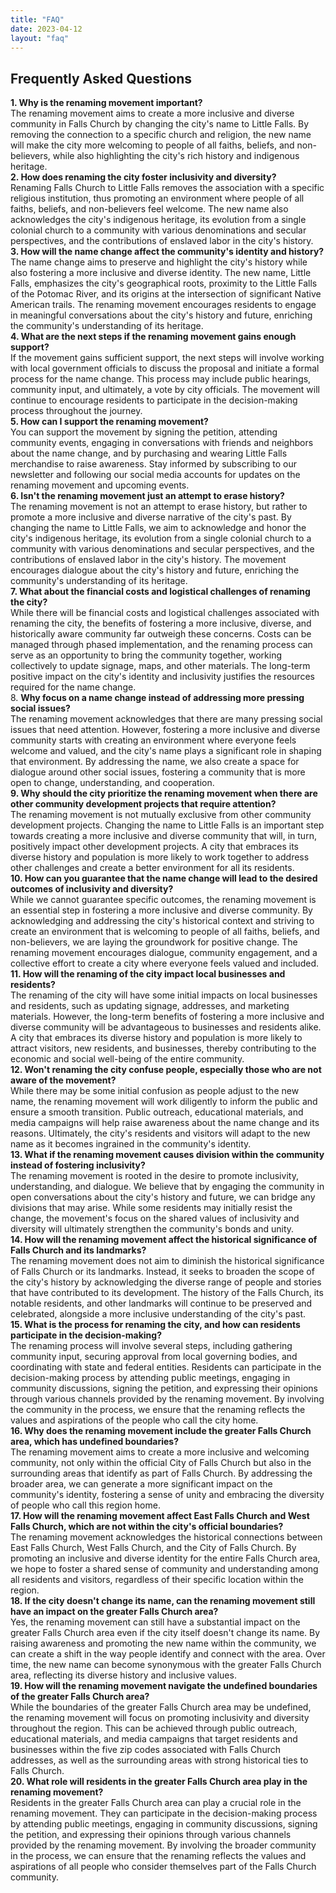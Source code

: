 ```yaml
---
title: "FAQ"
date: 2023-04-12
layout: "faq"
---
```


## Frequently Asked Questions

<div class="faq-item">
<span class="faq-question"><strong>1. Why is the renaming movement important?</strong></span><br>
The renaming movement aims to create a more inclusive and diverse community in Falls Church by changing the city's name to Little Falls. By removing the connection to a specific church and religion, the new name will make the city more welcoming to people of all faiths, beliefs, and non-believers, while also highlighting the city's rich history and indigenous heritage.
</div>
<div class="faq-item">
<span class="faq-question"><strong>2. How does renaming the city foster inclusivity and diversity?</strong></span><br>
Renaming Falls Church to Little Falls removes the association with a specific religious institution, thus promoting an environment where people of all faiths, beliefs, and non-believers feel welcome. The new name also acknowledges the city's indigenous heritage, its evolution from a single colonial church to a community with various denominations and secular perspectives, and the contributions of enslaved labor in the city's history.
</div>
<div class="faq-item">
<span class="faq-question"><strong>3. How will the name change affect the community's identity and history?</strong></span><br>
The name change aims to preserve and highlight the city's history while also fostering a more inclusive and diverse identity. The new name, Little Falls, emphasizes the city's geographical roots, proximity to the Little Falls of the Potomac River, and its origins at the intersection of significant Native American trails. The renaming movement encourages residents to engage in meaningful conversations about the city's history and future, enriching the community's understanding of its heritage.
</div>
<div class="faq-item">
<span class="faq-question"><strong>4. What are the next steps if the renaming movement gains enough support?</strong></span><br>
If the movement gains sufficient support, the next steps will involve working with local government officials to discuss the proposal and initiate a formal process for the name change. This process may include public hearings, community input, and ultimately, a vote by city officials. The movement will continue to encourage residents to participate in the decision-making process throughout the journey.
</div>
<div class="faq-item">
<span class="faq-question"><strong>5. How can I support the renaming movement?</strong></span><br>
You can support the movement by signing the petition, attending community events, engaging in conversations with friends and neighbors about the name change, and by purchasing and wearing Little Falls merchandise to raise awareness. Stay informed by subscribing to our newsletter and following our social media accounts for updates on the renaming movement and upcoming events.
</div>
<div class="faq-item">
<span class="faq-question"><strong>6. Isn't the renaming movement just an attempt to erase history?</strong></span><br>
The renaming movement is not an attempt to erase history, but rather to promote a more inclusive and diverse narrative of the city's past. By changing the name to Little Falls, we aim to acknowledge and honor the city's indigenous heritage, its evolution from a single colonial church to a community with various denominations and secular perspectives, and the contributions of enslaved labor in the city's history. The movement encourages dialogue about the city's history and future, enriching the community's understanding of its heritage.
</div>
<div class="faq-item">
<span class="faq-question"><strong>7. What about the financial costs and logistical challenges of renaming the city?</strong></span><br>
While there will be financial costs and logistical challenges associated with renaming the city, the benefits of fostering a more inclusive, diverse, and historically aware community far outweigh these concerns. Costs can be managed through phased implementation, and the renaming process can serve as an opportunity to bring the community together, working collectively to update signage, maps, and other materials. The long-term positive impact on the city's identity and inclusivity justifies the resources required for the name change.
</div>
<div class="faq-item">
8. <span class="faq-question"><strong>Why focus on a name change instead of addressing more pressing social issues?</strong></span><br>
The renaming movement acknowledges that there are many pressing social issues that need attention. However, fostering a more inclusive and diverse community starts with creating an environment where everyone feels welcome and valued, and the city's name plays a significant role in shaping that environment. By addressing the name, we also create a space for dialogue around other social issues, fostering a community that is more open to change, understanding, and cooperation.
</div>
<div class="faq-item">
<span class="faq-question"><strong>9. Why should the city prioritize the renaming movement when there are other community development projects that require attention?</strong></span><br>
The renaming movement is not mutually exclusive from other community development projects. Changing the name to Little Falls is an important step towards creating a more inclusive and diverse community that will, in turn, positively impact other development projects. A city that embraces its diverse history and population is more likely to work together to address other challenges and create a better environment for all its residents.
</div>
<div class="faq-item">
<span class="faq-question"><strong>10. How can you guarantee that the name change will lead to the desired outcomes of inclusivity and diversity?</strong></span><br>
While we cannot guarantee specific outcomes, the renaming movement is an essential step in fostering a more inclusive and diverse community. By acknowledging and addressing the city's historical context and striving to create an environment that is welcoming to people of all faiths, beliefs, and non-believers, we are laying the groundwork for positive change. The renaming movement encourages dialogue, community engagement, and a collective effort to create a city where everyone feels valued and included.
</div>
<div class="faq-item">
<span class="faq-question"><strong>11. How will the renaming of the city impact local businesses and residents?</strong></span><br>
The renaming of the city will have some initial impacts on local businesses and residents, such as updating signage, addresses, and marketing materials. However, the long-term benefits of fostering a more inclusive and diverse community will be advantageous to businesses and residents alike. A city that embraces its diverse history and population is more likely to attract visitors, new residents, and businesses, thereby contributing to the economic and social well-being of the entire community.
</div>
<div class="faq-item">
<span class="faq-question"><strong>12. Won't renaming the city confuse people, especially those who are not aware of the movement?</strong></span><br>
While there may be some initial confusion as people adjust to the new name, the renaming movement will work diligently to inform the public and ensure a smooth transition. Public outreach, educational materials, and media campaigns will help raise awareness about the name change and its reasons. Ultimately, the city's residents and visitors will adapt to the new name as it becomes ingrained in the community's identity.
</div>
<div class="faq-item">
<span class="faq-question"><strong>13. What if the renaming movement causes division within the community instead of fostering inclusivity?</strong></span><br>
The renaming movement is rooted in the desire to promote inclusivity, understanding, and dialogue. We believe that by engaging the community in open conversations about the city's history and future, we can bridge any divisions that may arise. While some residents may initially resist the change, the movement's focus on the shared values of inclusivity and diversity will ultimately strengthen the community's bonds and unity.
</div>
<div class="faq-item">
<span class="faq-question"><strong>14. How will the renaming movement affect the historical significance of Falls Church and its landmarks?</strong></span><br>
The renaming movement does not aim to diminish the historical significance of Falls Church or its landmarks. Instead, it seeks to broaden the scope of the city's history by acknowledging the diverse range of people and stories that have contributed to its development. The history of the Falls Church, its notable residents, and other landmarks will continue to be preserved and celebrated, alongside a more inclusive understanding of the city's past.
</div>
<div class="faq-item">
<span class="faq-question"><strong>15. What is the process for renaming the city, and how can residents participate in the decision-making?</strong></span><br>
The renaming process will involve several steps, including gathering community input, securing approval from local governing bodies, and coordinating with state and federal entities. Residents can participate in the decision-making process by attending public meetings, engaging in community discussions, signing the petition, and expressing their opinions through various channels provided by the renaming movement. By involving the community in the process, we ensure that the renaming reflects the values and aspirations of the people who call the city home.
</div>
<div class="faq-item">
<span class="faq-question"><strong>16. Why does the renaming movement include the greater Falls Church area, which has undefined boundaries?</strong></span><br>
The renaming movement aims to create a more inclusive and welcoming community, not only within the official City of Falls Church but also in the surrounding areas that identify as part of Falls Church. By addressing the broader area, we can generate a more significant impact on the community's identity, fostering a sense of unity and embracing the diversity of people who call this region home.
</div>
<div class="faq-item">
<span class="faq-question"><strong>17. How will the renaming movement affect East Falls Church and West Falls Church, which are not within the city's official boundaries?</strong></span><br>
The renaming movement acknowledges the historical connections between East Falls Church, West Falls Church, and the City of Falls Church. By promoting an inclusive and diverse identity for the entire Falls Church area, we hope to foster a shared sense of community and understanding among all residents and visitors, regardless of their specific location within the region.
</div>
<div class="faq-item">
<span class="faq-question"><strong>18. If the city doesn't change its name, can the renaming movement still have an impact on the greater Falls Church area?</strong></span><br>
Yes, the renaming movement can still have a substantial impact on the greater Falls Church area even if the city itself doesn't change its name. By raising awareness and promoting the new name within the community, we can create a shift in the way people identify and connect with the area. Over time, the new name can become synonymous with the greater Falls Church area, reflecting its diverse history and inclusive values.
</div>
<div class="faq-item">
<span class="faq-question"><strong>19. How will the renaming movement navigate the undefined boundaries of the greater Falls Church area?</strong></span><br>
While the boundaries of the greater Falls Church area may be undefined, the renaming movement will focus on promoting inclusivity and diversity throughout the region. This can be achieved through public outreach, educational materials, and media campaigns that target residents and businesses within the five zip codes associated with Falls Church addresses, as well as the surrounding areas with strong historical ties to Falls Church.
</div>
<div class="faq-item">
<span class="faq-question"><strong>20. What role will residents in the greater Falls Church area play in the renaming movement?</strong></span><br>
Residents in the greater Falls Church area can play a crucial role in the renaming movement. They can participate in the decision-making process by attending public meetings, engaging in community discussions, signing the petition, and expressing their opinions through various channels provided by the renaming movement. By involving the broader community in the process, we can ensure that the renaming reflects the values and aspirations of all people who consider themselves part of the Falls Church community.
</div>

